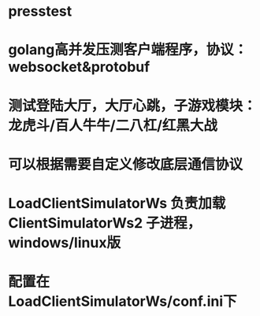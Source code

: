 # presstest

# golang高并发压测客户端程序，协议：websocket&protobuf
# 测试登陆大厅，大厅心跳，子游戏模块：龙虎斗/百人牛牛/二八杠/红黑大战
# 可以根据需要自定义修改底层通信协议
# LoadClientSimulatorWs 负责加载 ClientSimulatorWs2 子进程，windows/linux版
# 配置在LoadClientSimulatorWs/conf.ini下
